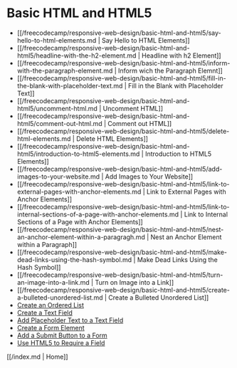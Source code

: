 # Basic HTML and HTML5

- [[/freecodecamp/responsive-web-design/basic-html-and-html5/say-hello-to-html-elements.md | Say Hello to HTML Elements]]
- [[/freecodecamp/responsive-web-design/basic-html-and-html5/headline-with-the-h2-element.md | Headline with h2 Element]]
- [[/freecodecamp/responsive-web-design/basic-html-and-html5/inform-with-the-paragraph-element.md | Inform wich the Paragraph Elemnt]]
- [[/freecodecamp/responsive-web-design/basic-html-and-html5/fill-in-the-blank-with-placeholder-text.md | Fill in the Blank with Placeholder Text]]
- [[/freecodecamp/responsive-web-design/basic-html-and-html5/uncomment-html.md | Uncomment HTML]]
- [[/freecodecamp/responsive-web-design/basic-html-and-html5/comment-out-html.md | Comment out HTML]]
- [[/freecodecamp/responsive-web-design/basic-html-and-html5/delete-html-elements.md | Delete HTML Elements]]
- [[/freecodecamp/responsive-web-design/basic-html-and-html5/introduction-to-html5-elements.md | Introduction to HTML5 Elements]]
- [[/freecodecamp/responsive-web-design/basic-html-and-html5/add-images-to-your-website.md | Add Images to Your Website]]
- [[/freecodecamp/responsive-web-design/basic-html-and-html5/link-to-external-pages-with-anchor-elements.md | Link to External Pages with Anchor Elements]]
- [[/freecodecamp/responsive-web-design/basic-html-and-html5/link-to-internal-sections-of-a-page-with-anchor-elements.md | Link to Internal Sections of a Page with Anchor Elements]]
- [[/freecodecamp/responsive-web-design/basic-html-and-html5/nest-an-anchor-element-within-a-paragragh.md | Nest an Anchor Element within a Paragraph]]
- [[/freecodecamp/responsive-web-design/basic-html-and-html5/make-dead-links-using-the-hash-symbol.md | Make Dead Links Using the Hash Symbol]]
- [[/freecodecamp/responsive-web-design/basic-html-and-html5/turn-an-image-into-a-link.md | Turn on Image into a Link]]
- [[/freecodecamp/responsive-web-design/basic-html-and-html5/create-a-bulleted-unordered-list.md | Create a Bulleted Unordered List]]
- [Create an Ordered List](./create-an-ordered-list.md)
- [Create a Text Field](./create-a-text-field.md)
- [Add Placeholder Text to a Text Field](./add-placeholder-text-to-a-text-field.md)
- [Create a Form Element](./create-a-form-element.md)
- [Add a Submit Button to a Form](./add-a-submit-button-to-a-form)
- [Use HTML5 to Require a Field](./use-html5-to-require-a-field.md)

[[/index.md | Home]]
